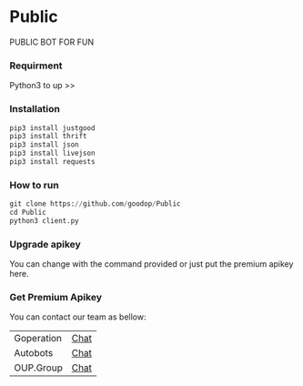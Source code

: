 # Public
PUBLIC BOT FOR FUN

### Requirment
Python3 to up >>


### Installation
```python
pip3 install justgood
pip3 install thrift
pip3 install json
pip3 install livejson
pip3 install requests
```

### How to run
``` python
git clone https://github.com/goodop/Public
cd Public
python3 client.py
```

### Upgrade apikey

You can change with the command provided or just put the premium apikey here.

### Get Premium Apikey

You can contact our team as bellow:

   <table>
    <tbody>
        <tr>
          <td>Goperation</td>
          <td><a href="https://github.com/goodop/api-imjustgood.com/blob/main/Example/apikey_status.py">Chat</a></td>
        </tr>
        <tr>
          <td>Autobots</td>
          <td><a href="https://github.com/goodop/api-imjustgood.com/blob/main/Example/apikey_status.py">Chat</a></td>
        </tr>
        <tr>
          <td>OUP.Group</td>
          <td><a href="https://github.com/goodop/api-imjustgood.com/blob/main/Example/apikey_status.py">Chat</a></td>
        </tr>
      <table>
    <tbody>
